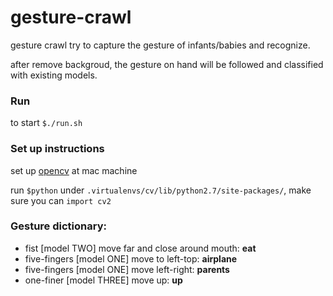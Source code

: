 # gesture-crawl

gesture crawl try to capture the gesture of infants/babies and recognize.

after remove backgroud, the gesture on hand will be followed and classified with existing models.

### Run
to start `$./run.sh`

### Set up instructions
set up [opencv](http://www.pyimagesearch.com/2015/06/15/install-opencv-3-0-and-python-2-7-on-osx/) at mac machine

run `$python` under `.virtualenvs/cv/lib/python2.7/site-packages/`, make sure you can `import cv2`

### Gesture dictionary:
- fist [model TWO] move far and close around mouth: **eat**
- five-fingers [model ONE] move to left-top: **airplane**
- five-fingers [model ONE] move left-right: **parents**
- one-finer [model THREE] move up: **up**
